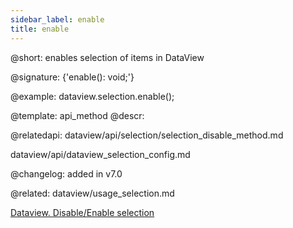 ```yaml
---
sidebar_label: enable
title: enable
---          
```


@short: enables selection of items in DataView

@signature: {'enable(): void;'}

@example:
dataview.selection.enable();

@template: api_method
@descr:

@relatedapi: 
dataview/api/selection/selection_disable_method.md

dataview/api/dataview_selection_config.md

@changelog:
added in v7.0

@related: dataview/usage_selection.md

[Dataview. Disable/Enable selection](https://snippet.dhtmlx.com/kn42gb50)
